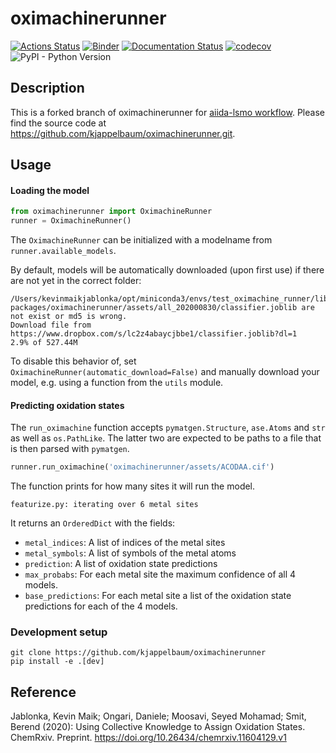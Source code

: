 # oximachinerunner

[![Actions Status](https://github.com/kjappelbaum/oximachinerunner/workflows/Python%20package/badge.svg)](https://github.com/kjappelbaum/oximachinerunner/actions)
[![Binder](https://mybinder.org/badge_logo.svg)](https://mybinder.org/v2/gh/kjappelbaum/oximachinerunner/master?filepath=examples%2Fexample.ipynb)
[![Documentation Status](https://readthedocs.org/projects/oximachinerunner/badge/?version=latest)](https://oximachinerunner.readthedocs.io/en/latest/?badge=latest)
[![codecov](https://codecov.io/gh/kjappelbaum/pyepal/branch/master/graph/badge.svg?token=BL2CF4HQ06)](https://codecov.io/gh/kjappelbaum/oximachinerunner)
![PyPI - Python Version](https://img.shields.io/pypi/pyversions/oximachinerunner)

## Description

This is a forked branch of oximachinerunner for [aiida-lsmo workflow](https://github.com/mpougin/aiida-lsmo.git). Please find the source code at https://github.com/kjappelbaum/oximachinerunner.git. 


## Usage

#### Loading the model

```python
from oximachinerunner import OximachineRunner
runner = OximachineRunner()
```

The `OximachineRunner` can be initialized with a modelname from `runner.available_models`.

By default, models will be automatically downloaded (upon first use) if there are not yet in the correct folder:

```
/Users/kevinmaikjablonka/opt/miniconda3/envs/test_oximachine_runner/lib/python3.7/site-packages/oximachinerunner/assets/all_202000830/classifier.joblib are not exist or md5 is wrong.
Download file from https://www.dropbox.com/s/lc2z4abaycjbbe1/classifier.joblib?dl=1
2.9% of 527.44M
```

To disable this behavior of, set `OximachineRunner(automatic_download=False)` and manually download your model, e.g. using a function from the `utils` module.

#### Predicting oxidation states

The `run_oximachine` function accepts `pymatgen.Structure`, `ase.Atoms` and `str` as well as `os.PathLike`.
The latter two are expected to be paths to a file that is then parsed with `pymatgen`.

```python
runner.run_oximachine('oximachinerunner/assets/ACODAA.cif')
```

The function prints for how many sites it will run the model.

```
featurize.py: iterating over 6 metal sites
```

It returns an `OrderedDict` with the fields:

- `metal_indices`: A list of indices of the metal sites
- `metal_symbols`: A list of symbols of the metal atoms
- `prediction`: A list of oxidation state predictions
- `max_probabs`: For each metal site the maximum confidence of all 4 models.
- `base_predictions`: For each metal site a list of the oxidation state predictions for each of the 4 models.

### Development setup

```
git clone https://github.com/kjappelbaum/oximachinerunner
pip install -e .[dev]
```

## Reference

Jablonka, Kevin Maik; Ongari, Daniele; Moosavi, Seyed Mohamad; Smit, Berend (2020): Using Collective Knowledge to Assign Oxidation States. ChemRxiv. Preprint. https://doi.org/10.26434/chemrxiv.11604129.v1
